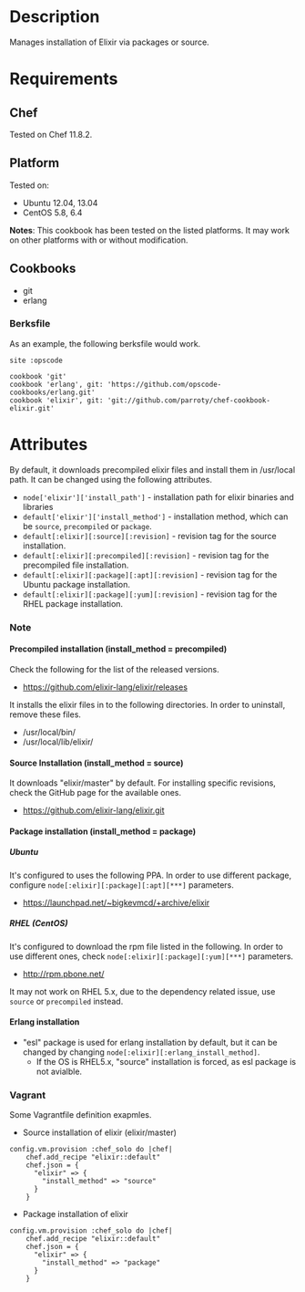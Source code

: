 Description
===========

Manages installation of Elixir via packages or source.

Requirements
============

## Chef

Tested on Chef 11.8.2.

## Platform

Tested on:

* Ubuntu 12.04, 13.04
* CentOS 5.8, 6.4

**Notes**: This cookbook has been tested on the listed platforms. It may work on other platforms with or without modification.

## Cookbooks

* git
* erlang

### Berksfile
As an example, the following berksfile would work.

```
site :opscode

cookbook 'git'
cookbook 'erlang', git: 'https://github.com/opscode-cookbooks/erlang.git'
cookbook 'elixir', git: 'git://github.com/parroty/chef-cookbook-elixir.git'
```

Attributes
==========
By default, it downloads precompiled elixir files and install them in /usr/local path. It can be changed using the following attributes.

* `node['elixir']['install_path']` - installation path for elixir binaries and libraries
* `default['elixir']['install_method']` - installation method, which can be `source`, `precompiled` or `package`.
* `default[:elixir][:source][:revision]` - revision tag for the source installation.
* `default[:elixir][:precompiled][:revision]` - revision tag for the precompiled file installation.
* `default[:elixir][:package][:apt][:revision]` - revision tag for the Ubuntu package installation.
* `default[:elixir][:package][:yum][:revision]` - revision tag for the RHEL package installation.

### Note
#### Precompiled installation (install_method = precompiled)
Check the following for the list of the released versions.

- https://github.com/elixir-lang/elixir/releases

It installs the elixir files in to the following directories. In order to uninstall, remove these files.

- /usr/local/bin/
- /usr/local/lib/elixir/

#### Source Installation (install_method = source)
It downloads "elixir/master" by default. For installing specific revisions, check the GitHub page for the available ones.
- https://github.com/elixir-lang/elixir.git

#### Package installation (install_method = package)
##### Ubuntu
It's configured to uses the following PPA. In order to use different package, configure `node[:elixir][:package][:apt][***]` parameters.

- https://launchpad.net/~bigkevmcd/+archive/elixir

##### RHEL (CentOS)
It's configured to download the rpm file listed in the following. In order to use different ones, check `node[:elixir][:package][:yum][***]` parameters.

- http://rpm.pbone.net/

It may not work on RHEL 5.x, due to the dependency related issue, use `source` or `precompiled` instead.

#### Erlang installation
- "esl" package is used for erlang installation by default, but it can be changed by changing `node[:elixir][:erlang_install_method]`.
    - If the OS is RHEL5.x, "source" installation is forced, as esl package is not avialble.

### Vagrant
Some Vagrantfile definition exapmles.

- Source installation of elixir (elixir/master)

```
config.vm.provision :chef_solo do |chef|
    chef.add_recipe "elixir::default"
    chef.json = {
      "elixir" => {
        "install_method" => "source"
      }
    }
```

- Package installation of elixir

```
config.vm.provision :chef_solo do |chef|
    chef.add_recipe "elixir::default"
    chef.json = {
      "elixir" => {
        "install_method" => "package"
      }
    }
```

